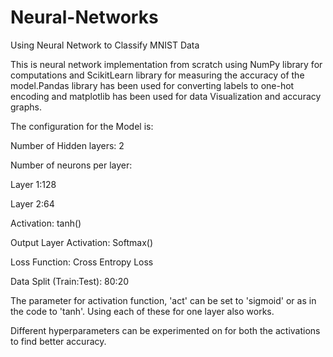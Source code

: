 # Neural-Networks
Using Neural Network to Classify MNIST Data

This is neural network implementation from scratch using NumPy library for computations and ScikitLearn library for measuring the accuracy of the model.Pandas library has been used for converting labels to one-hot encoding and matplotlib has been used for data Visualization and accuracy graphs.

The configuration for the Model is:

Number of Hidden layers: 2

Number of neurons per layer:

Layer 1:128

Layer 2:64

Activation: tanh()

Output Layer Activation: Softmax()

Loss Function: Cross Entropy Loss

Data Split (Train:Test): 80:20

The parameter for activation function, 'act' can be set to 'sigmoid' or as in the code to 'tanh'. Using each of these for one layer also works.

Different hyperparameters can be experimented on for both the activations to find better accuracy.
